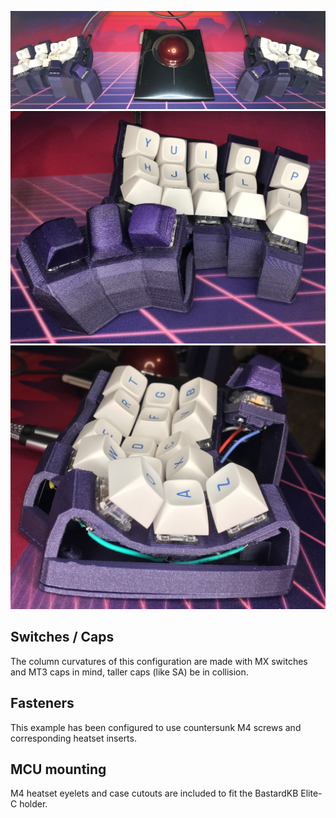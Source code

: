 ![Splaytyl - Both Halves](splaytyl_both.jpeg)
![Splaytyl - Front](splaytyl_front.jpeg)
![Splaytyl - Side](splaytyl_side.jpeg)

## Switches / Caps
The column curvatures of this configuration are made with MX switches and MT3
caps in mind, taller caps (like SA) be in collision.

## Fasteners
This example has been configured to use countersunk M4 screws and corresponding
heatset inserts.

## MCU mounting
M4 heatset eyelets and case cutouts are included to fit the BastardKB Elite-C
holder.
